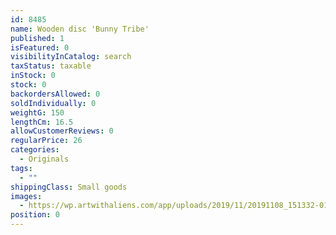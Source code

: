 ```yaml
---
id: 8485
name: Wooden disc 'Bunny Tribe'
published: 1
isFeatured: 0
visibilityInCatalog: search
taxStatus: taxable
inStock: 0
stock: 0
backordersAllowed: 0
soldIndividually: 0
weightG: 150
lengthCm: 16.5
allowCustomerReviews: 0
regularPrice: 26
categories:
  - Originals
tags:
  - ""
shippingClass: Small goods
images:
  - https://wp.artwithaliens.com/app/uploads/2019/11/20191108_151332-01-scaled.jpeg
position: 0
---
```

